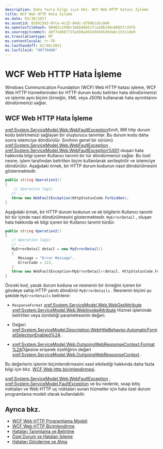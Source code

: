```yaml
---
description: Daha fazla bilgi için bkz. WCF Web HTTP hatası Işleme
title: WCF Web HTTP Hata İşleme
ms.date: 03/30/2017
ms.assetid: 02891563-0fce-4c32-84dc-d794b1a5c040
ms.openlocfilehash: 88483c249bc1b6b866517ca10b348c0885fc34fb
ms.sourcegitcommit: ddf7edb67715a5b9a45e3dd44536dabc153c1de0
ms.translationtype: MT
ms.contentlocale: tr-TR
ms.lasthandoff: 02/06/2021
ms.locfileid: "99779490"
---
```

# <a name="wcf-web-http-error-handling"></a>WCF Web HTTP Hata İşleme

Windows Communication Foundation (WCF) Web HTTP hatası işleme, WCF Web HTTP hizmetlerinden bir HTTP durum kodu belirten hata döndürmenizi ve işlemle aynı biçimi (örneğin, XML veya JSON) kullanarak hata ayrıntılarını döndürmenizi sağlar.  
  
## <a name="wcf-web-http-error-handling"></a>WCF Web HTTP Hata İşleme  

 <xref:System.ServiceModel.Web.WebFaultException>Sınıfı, BIR http durum kodu belirtmenizi sağlayan bir oluşturucu tanımlar. Bu durum kodu daha sonra istemciye döndürülür. Sınıfının genel bir sürümü <xref:System.ServiceModel.Web.WebFaultException> , <xref:System.ServiceModel.Web.WebFaultException%601> oluşan hata hakkında bilgi içeren Kullanıcı tanımlı bir tür döndürmenizi sağlar. Bu özel nesne, işlem tarafından belirtilen biçim kullanılarak serileştirilir ve istemciye döndürülür. Aşağıdaki örnek, bir HTTP durum kodunun nasıl döndürülmesini göstermektedir.  
  
```csharp
public string Operation1()
{
    // Operation logic  
   // ...
   throw new WebFaultException(HttpStatusCode.Forbidden);
}  
```  
  
 Aşağıdaki örnek, bir HTTP durum kodunun ve ek bilgilerin Kullanıcı tanımlı bir tür içinde nasıl döndürülmesini göstermektedir. `MyErrorDetail` , oluşan hata hakkında ek bilgi içeren bir Kullanıcı tanımlı türdür.  
  
```csharp
public string Operation2()
{
   // Operation logic  
   // ...
   MyErrorDetail detail = new MyErrorDetail()
   {  
      Message = "Error Message",  
      ErrorCode = 123,  
   }  
   throw new WebFaultException<MyErrorDetail>(detail, HttpStatusCode.Forbidden);  
}  
```  
  
 Önceki kod, yasak durum koduna ve nesnenin bir örneğini içeren bir gövdeye sahip HTTP yanıtı döndürür `MyErrorDetails` . Nesnenin biçimi şu şekilde `MyErrorDetails` belirlenir:  
  
- `ResponseFormat` <xref:System.ServiceModel.Web.WebGetAttribute> <xref:System.ServiceModel.Web.WebInvokeAttribute> Hizmet işleminde belirtilen veya özniteliği parametresinin değeri.  
  
- Değeri <xref:System.ServiceModel.Description.WebHttpBehavior.AutomaticFormatSelectionEnabled%2A> .  
  
- <xref:System.ServiceModel.Web.OutgoingWebResponseContext.Format%2A>Öğesine erişerek özelliğinin değeri <xref:System.ServiceModel.Web.OutgoingWebResponseContext> .  
  
 Bu değerlerin işlemin biçimlendirmesini nasıl etkilediği hakkında daha fazla bilgi için bkz. [WCF Web http biçimlendirmesi](wcf-web-http-formatting.md).  
  
 <xref:System.ServiceModel.Web.WebFaultException> , <xref:System.ServiceModel.FaultException> ve bu nedenle, soap bitiş noktaları ve Web HTTP uç noktaları sunan hizmetler için hata özel durum programlama modeli olarak kullanılabilir.  
  
## <a name="see-also"></a>Ayrıca bkz.

- [WCF Web HTTP Programlama Modeli](wcf-web-http-programming-model.md)
- [WCF Web HTTP Biçimlendirme](wcf-web-http-formatting.md)
- [Hataları Tanımlama ve Belirtme](../defining-and-specifying-faults.md)
- [Özel Durum ve Hataları İşleme](../extending/handling-exceptions-and-faults.md)
- [Hataları Gönderme ve Alma](../sending-and-receiving-faults.md)
